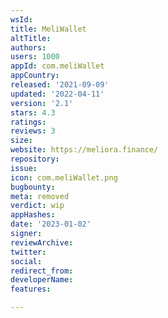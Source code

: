 ```yaml
---
wsId: 
title: MeliWallet
altTitle: 
authors: 
users: 1000
appId: com.meliWallet
appCountry: 
released: '2021-09-09'
updated: '2022-04-11'
version: '2.1'
stars: 4.3
ratings: 
reviews: 3
size: 
website: https://meliora.finance/
repository: 
issue: 
icon: com.meliWallet.png
bugbounty: 
meta: removed
verdict: wip
appHashes: 
date: '2023-01-02'
signer: 
reviewArchive: 
twitter: 
social: 
redirect_from: 
developerName: 
features: 

---
```


